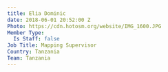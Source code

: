 ```yaml
---
title: Elia Dominic
date: 2018-06-01 20:52:00 Z
Photo: https://cdn.hotosm.org/website/IMG_1600.JPG
Member Type:
  Is Staff: false
Job Title: Mapping Supervisor
Country: Tanzania
Team: Tanzania
---
```


